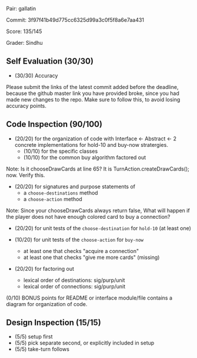 Pair: gallatin

Commit: 3f97f41b49d775cc6325d99a3c0f5f8a6e7aa431

Score: 135/145

Grader: Sindhu

Self Evaluation (30/30)
---------------------
- (30/30) Accuracy 

Please submit the links of the latest commit added before the deadline, because the github master link you have provided broke, since you had made new changes to the repo. 
Make sure to follow this, to avoid losing accuracy points. 

Code Inspection (90/100)
----------------------
- (20/20) for the organization of code with Interface <- Abstract <- 2 concrete implementations for hold-10 and buy-now stratergies.
  - (10/10) for the specific classes 
  - (10/10) for the common buy algorithm factored out 
  
 Note: Is it chooseDrawCards at line 65? It is TurnAction.createDrawCards(); now. Verify this. 
  
- (20/20) for signatures and purpose statements of
  - a `choose-destinations` method 
  - a `choose-action` method
 
Note: Since your chooseDrawCards always return false, What will happen if the player does not have enough colored card to buy a connection?
  
- (20/20) for unit tests of the `choose-destination` for `hold-10` (at least one) 
- (10/20) for unit tests of the `choose-action` for `buy-now`
  - at least one that checks "acquire a connection" 
  - at least one that checks "give me more cards" (missing)

- (20/20) for factoring out
  - lexical order of destinations: sig/purp/unit
  - lexical order of connections: sig/purp/unit 

(0/10) BONUS points for README or interface module/file contains a diagram for organization of code.

Design Inspection (15/15)
--------------------------------------------------
- (5/5) setup first
- (5/5) pick separate second, or explicitly included in setup
- (5/5) take-turn follows

